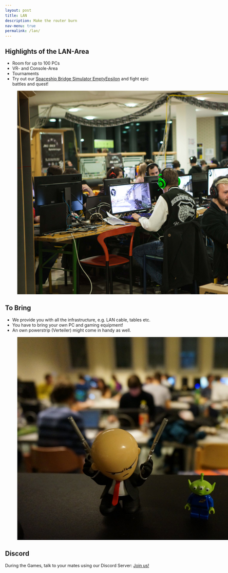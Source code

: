 ```yaml
---
layout: post
title: LAN
description: Make the router burn
nav-menu: true
permalink: /lan/
---
```


## Highlights of the LAN-Area

* Room for up to 100 PCs
* VR- and Console-Area
* Tournaments
* Try out our <a class="dotted" href="https://daid.github.io/EmptyEpsilon/">Spaceship Bridge Simulator EmptyEpsilon</a> and fight epic battles and quest! 

<figure>
   <img src="/assets/images/lan/lan_panorama.jpg" style="max-width: 1000px;"
      alt="Panorama of the lan area 2018" />
   <figcaption></figcaption>
</figure>

## To Bring
* We provide you with all the infrastructure, e.g. LAN cable, tables etc.
* You have to bring your own PC and gaming equipment!
* An own powerstrip (Verteiler) might come in handy as well. 

<figure>
   <img src="/assets/images/lan/hitman.jpg" style="max-width: 1000px;"
      alt="Hitman figure with blurred lan in background" />
   <figcaption></figcaption>
</figure>

## Discord

During the Games, talk to your mates using our Discord Server: <a class="dotted" href="{{ site.discord_url }}"> Join us! </a> 
